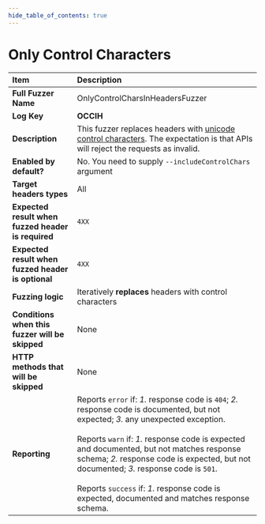 ```yaml
--- 
hide_table_of_contents: true
---
```


# Only Control Characters

| Item                                               | Description                                                                                                                                                                                                                                                                                                                                                                                                                                 |
|:---------------------------------------------------|:--------------------------------------------------------------------------------------------------------------------------------------------------------------------------------------------------------------------------------------------------------------------------------------------------------------------------------------------------------------------------------------------------------------------------------------------|
| **Full Fuzzer Name**                               | OnlyControlCharsInHeadersFuzzer                                                                                                                                                                                                                                                                                                                                                                                                             |
| **Log Key**                                        | **OCCIH**                                                                                                                                                                                                                                                                                                                                                                                                                                   |
| **Description**                                    | This fuzzer replaces headers with [unicode control characters](https://en.wikipedia.org/wiki/Control_character). The expectation is that APIs will reject the requests as invalid.                                                                                                                                                                                                                                                          |
| **Enabled by default?**                            | No. You need to supply `--includeControlChars` argument                                                                                                                                                                                                                                                                                                                                                                                     |
| **Target headers types**                           | All                                                                                                                                                                                                                                                                                                                                                                                                                                         |
| **Expected result when fuzzed header is required** | `4XX`                                                                                                                                                                                                                                                                                                                                                                                                                                       |
| **Expected result when fuzzed header is optional** | `4XX`                                                                                                                                                                                                                                                                                                                                                                                                                                       |
| **Fuzzing logic**                                  | Iteratively **replaces** headers with control characters                                                                                                                                                                                                                                                                                                                                                                                    |
| **Conditions when this fuzzer will be skipped**    | None                                                                                                                                                                                                                                                                                                                                                                                                                                        |
| **HTTP methods that will be skipped**              | None                                                                                                                                                                                                                                                                                                                                                                                                                                        |
| **Reporting**                                      | Reports `error` if: *1.* response code is `404`; *2.* response code is documented, but not expected; *3.* any unexpected exception. <br/><br/> Reports `warn` if: *1.* response code is expected and documented, but not matches response schema; *2.* response code is expected, but not documented; *3.* response code is `501`. <br/><br/> Reports `success` if: *1.* response code is expected, documented and matches response schema. | 

